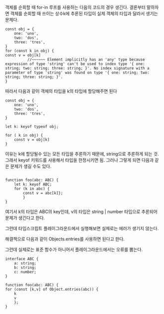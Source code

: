 객체를 순회할 때 for-in 루프를 사용하는 다음의 코드의 경우 생긴다. 결론부터 말하자면 객체를 순회할 때 쓰이는 상수k에 추론된 타입이 실제 객체의 타입과 달라서 생기는 문제다.

```
const obj = {
    one: 'uno',
    two: 'dos',
    three: 'tres',
}
for (const k in obj) {
const v = obj[k]
          //~~~~~~ Element implicitly has an 'any' type because expression of type 'string' can't be used to index type '{ one: string; two: string; three: string; }'. No index signature with a parameter of type 'string' was found on type '{ one: string; two: string; three: string; }'.
}
```

따라서 다음과 같이 객체의 타입을 k의 타입에 할당해주면 된다
```
const obj = {
    one: 'uno',
    two: 'dos',
    three: 'tres',
}

let k: keyof typeof obj;

for ( k in obj) {
    const v = obj[k]
}
```

이유는 k에 할당될수 있는 모든 타입을 추론하기 때문에, string으로 추론하게 되는 것. 
그래서 keyof 키워드를 사용해서 타입을 한정시키면 됨. 그러나 그렇게 되면 다음과 같은 문제가 생길 수도 있다.

```

function foo(abc: ABC) {
    let k: keyof ABC;
    for (k in abc) {
        const v = abc[k]};
        }
}
```


여기서 k의 타입은 ABC의 key인데, v의 타입은 string | number 타입으로 추론되어 문제가 생긴다고 한다.

그런데 타입스크립트 플레이그라운드에서 실행해보면 실제로는 에러가 생기지 않는다.

해결책으로 다음과 같이 Objects.entries를 사용하면 된다고 한다.

그런데 실제로는 표준 함수가 아니어서 플레이그라운드에서는 오류를 뿜는다.

```
interface ABC {
    a: string;
    b: string;
    c: number;
}

function foo(abc: ABC) {
for (const [k,v] of Object.entries(abc)) {
	k
	v
	};
}
```